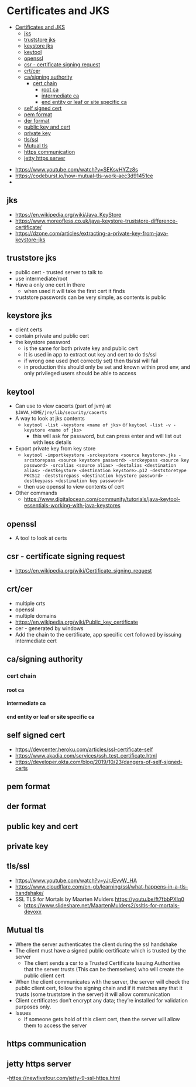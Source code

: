 # Certificates and JKS

<!-- TOC depthFrom:1 depthTo:6 withLinks:1 updateOnSave:1 orderedList:0 -->

- [Certificates and JKS](#certificates-and-jks)
	- [jks](#jks)
	- [truststore jks](#truststore-jks)
	- [keystore jks](#keystore-jks)
	- [keytool](#keytool)
	- [openssl](#openssl)
	- [csr - certificate signing request](#csr-certificate-signing-request)
	- [crt/cer](#crtcer)
	- [ca/signing authority](#casigning-authority)
		- [cert chain](#cert-chain)
			- [root ca](#root-ca)
			- [intermediate ca](#intermediate-ca)
			- [end entity or leaf or site specific ca](#end-entity-or-leaf-or-site-specific-ca)
	- [self signed cert](#self-signed-cert)
	- [pem format](#pem-format)
	- [der format](#der-format)
	- [public key and cert](#public-key-and-cert)
	- [private key](#private-key)
	- [tls/ssl](#tlsssl)
	- [Mutual tls](#mutual-tls)
	- [https communication](#https-communication)
	- [jetty https server](#jetty-https-server)

<!-- /TOC -->

- https://www.youtube.com/watch?v=SEKsvHYZz8s
- https://codeburst.io/how-mutual-tls-work-aec3d91451ce
-

## jks

  - https://en.wikipedia.org/wiki/Java_KeyStore
  - https://www.moreofless.co.uk/java-keystore-truststore-difference-certificate/
  - https://dzone.com/articles/extracting-a-private-key-from-java-keystore-jks

## truststore jks

-  public cert - trusted server to talk to
-  use intermediate/root
-  Have a only one cert in there
	-  when used it will take the first cert it finds
-  truststore passwords can be very simple, as contents is public

## keystore jks

- client certs
- contain private and public cert
- the keystore password
	- is the same for both private key and public cert
	- It is used in app to extract out key and cert to do tls/ssl
	- if wrong one used (not correctly set) then tls/ssl will fail
	- in production this should only be set and known within prod env, and only privileged users should be able to access

## keytool

- Can use to view cacerts (part of jvm) at `$JAVA_HOME/jre/lib/security/cacerts`
- A way to look at jks contents
	- `keytool -list -keystore <name of jks>` or `keytool -list -v -keystore <name of jks>`
		- this will ask for password, but can press enter and will list out with less details
- Export private key from key store
	- `keytool -importkeystore -srckeystore <source keystore>.jks -srcstorepass <source keystore password> -srckeypass <source key password> -srcalias <source alias> -destalias <destination alias> -destkeystore <destination keystore>.p12 -deststoretype PKCS12 -deststorepass <destination keystore password> -destkeypass <destination key password>`
	- then use openssl to view contents of cert
- Other commands
	- https://www.digitalocean.com/community/tutorials/java-keytool-essentials-working-with-java-keystores


## openssl
  - A tool to look at certs

## csr - certificate signing request

  - https://en.wikipedia.org/wiki/Certificate_signing_request

## crt/cer
  - multiple crts
  - openssl
  - multiple domains
  - https://en.wikipedia.org/wiki/Public_key_certificate
  - cer - generated by windows
  - Add the chain to the certificate, app specific cert followed by issuing intermediate cert

## ca/signing authority

### cert chain

#### root ca

#### intermediate ca

#### end entity or leaf or site specific ca

## self signed cert

  - https://devcenter.heroku.com/articles/ssl-certificate-self
  - https://www.akadia.com/services/ssh_test_certificate.html
  - https://developer.okta.com/blog/2019/10/23/dangers-of-self-signed-certs

## pem format

## der format


## public key and cert

## private key

## tls/ssl

- https://www.youtube.com/watch?v=yJrJEvvW_HA
- https://www.cloudflare.com/en-gb/learning/ssl/what-happens-in-a-tls-handshake/
- SSL TLS for Mortals by Maarten Mulders https://youtu.be/ft7fbbPXlq0
	- https://www.slideshare.net/MaartenMulders2/ssltls-for-mortals-devoxx
	
## Mutual tls

- Where the server authenticates the client during the ssl handshake
- The client must have a signed public certificate which is trusted by the server
  - The client sends a csr to a Trusted Certificate Issuing Authorities that the server trusts (This can be themselves) who will create the public client cert
- When the client communicates with the server, the server will check the public client cert, follow the signing chain and if it matches any that it trusts (some truststore in the server) it will allow communication
- Client certificates don’t encrypt any data; they’re installed for validation purposes only.
- Issues
  - If someone gets hold of this client cert, then the server will allow them to access the server

## https communication

## jetty https server
  -https://newfivefour.com/jetty-9-ssl-https.html

